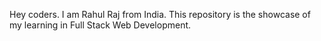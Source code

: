 Hey coders.
I am Rahul Raj from India.
This repository is the showcase of my learning in Full Stack Web Development.